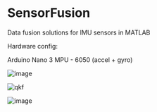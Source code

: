 # SensorFusion
Data fusion solutions for IMU sensors in MATLAB

Hardware config: 

Arduino Nano 3
MPU - 6050 (accel + gyro)

![image](https://user-images.githubusercontent.com/81184255/179507012-5037c3da-6fbf-4166-a7c0-cd539bf88132.png)

![qkf](https://user-images.githubusercontent.com/81184255/179507307-474d4e89-54a0-45c0-b766-2c8e626e5eac.gif)

![image](https://user-images.githubusercontent.com/81184255/179507342-5f3b7f15-19e0-4187-96d0-5f9744cfb9d0.png)

